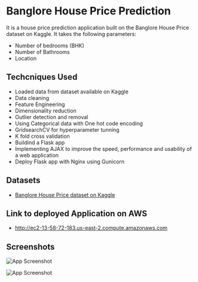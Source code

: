 
# Banglore House Price Prediction

It is a house price prediction application built on the Banglore House Price dataset on Kaggle. It takes the following parameters:

- Number of bedrooms (BHK)
- Number of Bathrooms
- Location 


## Techcniques Used

- Loaded data from dataset available on Kaggle
- Data cleaning
- Feature Engineering
- Dimensionality reduction
- Outlier detection and removal
- Using Categorical data with One hot code encoding
- GridsearchCV for hyperparameter tunning
- K fold cross validation 
- Buildind a Flask app 
- Implementing AJAX to improve the speed, performance and usability of a web application
- Deploy Flask app with Nginx using Gunicorn 

## Datasets

 - [Banglore House Price dataset on Kaggle](https://www.kaggle.com/amitabhajoy/bengaluru-house-price-data)

 

## Link to deployed Application on AWS

- http://ec2-13-58-72-183.us-east-2.compute.amazonaws.com

## Screenshots
![App Screenshot](https://user-images.githubusercontent.com/77844108/134537864-5f1358df-68dd-49df-9363-eac8870473b0.png)


![App Screenshot](https://user-images.githubusercontent.com/77844108/134537846-0dac176b-5b13-407a-b185-1c5eac060dd0.png)

